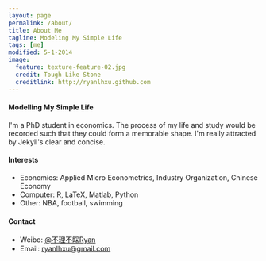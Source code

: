 ```yaml
---
layout: page
permalink: /about/
title: About Me
tagline: Modeling My Simple Life
tags: [me]
modified: 5-1-2014
image:
  feature: texture-feature-02.jpg
  credit: Tough Like Stone
  creditlink: http://ryanlhxu.github.com
---
```


#### Modelling My Simple Life

I'm a PhD student in economics. The process of my life and study would be recorded such that they could form a memorable shape. I'm really attracted by Jekyll's clear and concise.  


#### Interests
* Economics: Applied Micro Econometrics, Industry Organization, Chinese Economy
* Computer: R, LaTeX, Matlab, Python
* Other: NBA, football, swimming

#### Contact
* Weibo: [@不理不睬Ryan](http://weibo.com/economicgay)
* Email: [ryanlhxu@gmail.com](mailto:ryanlhxu@gmail.com)


